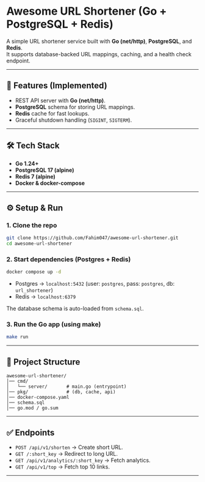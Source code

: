 # Awesome URL Shortener (Go + PostgreSQL + Redis)

A simple URL shortener service built with **Go (net/http)**, **PostgreSQL**, and **Redis**.  
It supports database-backed URL mappings, caching, and a health check endpoint.

---

## 🚀 Features (Implemented)

- REST API server with **Go (net/http)**.
- **PostgreSQL** schema for storing URL mappings.
- **Redis** cache for fast lookups.
- Graceful shutdown handling (`SIGINT`, `SIGTERM`).

---

## 🛠️ Tech Stack

- **Go 1.24+**
- **PostgreSQL 17 (alpine)**
- **Redis 7 (alpine)**
- **Docker & docker-compose**

---

## ⚙️ Setup & Run

### 1. Clone the repo

```bash
git clone https://github.com/Fahim047/awesome-url-shortener.git
cd awesome-url-shortener
```

### 2. Start dependencies (Postgres + Redis)

```bash
docker compose up -d
```

- Postgres → `localhost:5432` (user: `postgres`, pass: `postgres`, db: `url_shortener`)
- Redis → `localhost:6379`

The database schema is auto-loaded from `schema.sql`.

### 3. Run the Go app (using make)

```bash
make run
```

---

## 📂 Project Structure

```
awesome-url-shortener/
│── cmd/
│   └── server/       # main.go (entrypoint)
│── pkg/              # (db, cache, api)
│── docker-compose.yaml
│── schema.sql
│── go.mod / go.sum
```

---

## ✅ Endpoints

- `POST /api/v1/shorten` → Create short URL.
- `GET /:short_key` → Redirect to long URL.
- `GET /api/v1/analytics/:short_key` → Fetch analytics.
- `GET /api/v1/top` → Fetch top 10 links.

---
